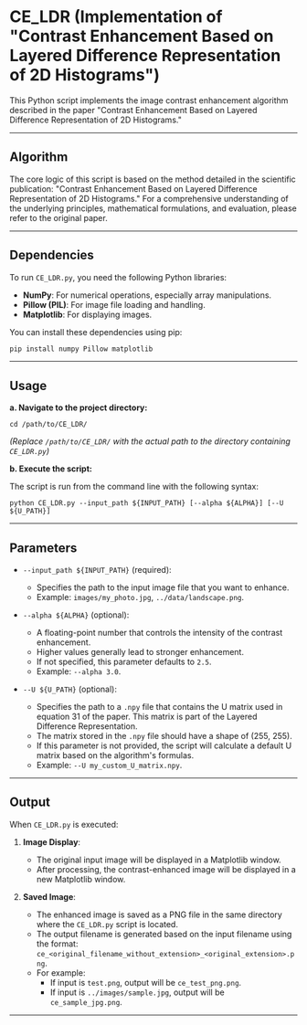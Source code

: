 # CE_LDR (Implementation of "Contrast Enhancement Based on Layered Difference Representation of 2D Histograms")

This Python script implements the image contrast enhancement algorithm described in the paper "Contrast Enhancement Based on Layered Difference Representation of 2D Histograms."

---

## Algorithm

The core logic of this script is based on the method detailed in the scientific publication: "Contrast Enhancement Based on Layered Difference Representation of 2D Histograms." For a comprehensive understanding of the underlying principles, mathematical formulations, and evaluation, please refer to the original paper.

---

## Dependencies

To run `CE_LDR.py`, you need the following Python libraries:

*   **NumPy**: For numerical operations, especially array manipulations.
*   **Pillow (PIL)**: For image file loading and handling.
*   **Matplotlib**: For displaying images.

You can install these dependencies using pip:

```bash
pip install numpy Pillow matplotlib
```

---

## Usage

**a. Navigate to the project directory:**

```shell
cd /path/to/CE_LDR/
```
*(Replace `/path/to/CE_LDR/` with the actual path to the directory containing `CE_LDR.py`)*

**b. Execute the script:**

The script is run from the command line with the following syntax:

```shell
python CE_LDR.py --input_path ${INPUT_PATH} [--alpha ${ALPHA}] [--U ${U_PATH}]
```

---

## Parameters

*   `--input_path ${INPUT_PATH}` (required):
    *   Specifies the path to the input image file that you want to enhance.
    *   Example: `images/my_photo.jpg`, `../data/landscape.png`.

*   `--alpha ${ALPHA}` (optional):
    *   A floating-point number that controls the intensity of the contrast enhancement.
    *   Higher values generally lead to stronger enhancement.
    *   If not specified, this parameter defaults to `2.5`.
    *   Example: `--alpha 3.0`.

*   `--U ${U_PATH}` (optional):
    *   Specifies the path to a `.npy` file that contains the U matrix used in equation 31 of the paper. This matrix is part of the Layered Difference Representation.
    *   The matrix stored in the `.npy` file should have a shape of (255, 255).
    *   If this parameter is not provided, the script will calculate a default U matrix based on the algorithm's formulas.
    *   Example: `--U my_custom_U_matrix.npy`.

---

## Output

When `CE_LDR.py` is executed:

1.  **Image Display**:
    *   The original input image will be displayed in a Matplotlib window.
    *   After processing, the contrast-enhanced image will be displayed in a new Matplotlib window.

2.  **Saved Image**:
    *   The enhanced image is saved as a PNG file in the same directory where the `CE_LDR.py` script is located.
    *   The output filename is generated based on the input filename using the format: `ce_<original_filename_without_extension>_<original_extension>.png`.
    *   For example:
        *   If input is `test.png`, output will be `ce_test_png.png`.
        *   If input is `../images/sample.jpg`, output will be `ce_sample_jpg.png`.

---
